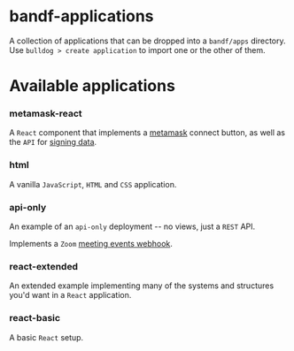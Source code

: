 # bandf-applications

A collection of applications that can be dropped into a `bandf/apps` directory. Use `bulldog > create application` to import one or the other of them.

# Available applications
### metamask-react

A `React` component that implements a [metamask](https://docs.metamask.io) connect button, as well as the `API` for [signing data](https://docs.metamask.io/wallet/how-to/sign-data/#use-personal_sign).


### html

A vanilla `JavaScript`, `HTML` and `CSS` application.

### api-only

An example of an `api-only` deployment -- no views, just a `REST` API.

Implements a `Zoom` [meeting events webhook](https://developers.zoom.us/docs/api/rest/webhook-reference).


### react-extended

An extended example implementing many of the systems and structures you'd want in a `React` application.
### react-basic

A basic `React` setup.

